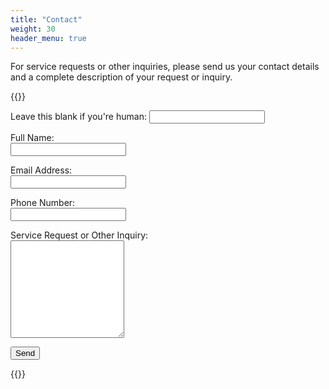 ```yaml
---
title: "Contact"
weight: 30
header_menu: true
---
```


For service requests or other inquiries, please send us your contact details and a complete description of your request or inquiry.

{{<rawhtml>}}
    <form name="Reaser-Logistics-contact" method="POST" data-netlify="true" data-netlify-recaptcha="true" netlify-honeypot="bot-field" >
        <p class="hidden">
            <label>Leave this blank if you're human: <input name="bot-field" /></label>
        </p>
        <p>
            <label>Full Name:<br/>
            <input type="text" name="name" /></label>
        </p>
        <p>
            <label>Email Address:<br/>
            <input type="email" name="email" /></label>
        </p>
        <p>
            <label>Phone Number:<br/>
            <input type="tel" name="phone" /></label>
        </p>
        <p>
            <label>Service Request or Other Inquiry:<br/>
            <textarea name="message" rows="10"></textarea></label>
        </p>
        <div data-netlify-recaptcha="true"></div>
        <p>
            <button type="submit">Send</button>
        </p>
    </form>
{{</rawhtml>}}
